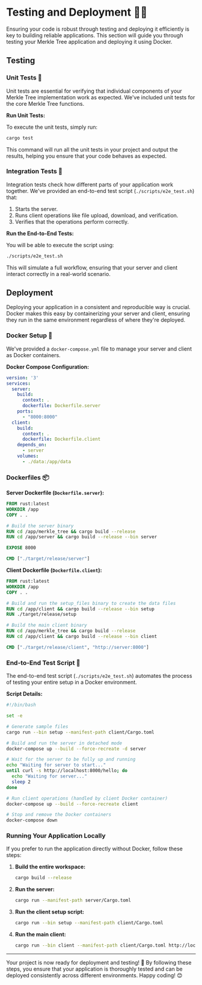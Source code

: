 # Testing and Deployment 🧪🚀

Ensuring your code is robust through testing and deploying it efficiently is key to building reliable applications. This section will guide you through testing your Merkle Tree application and deploying it using Docker.

## Testing

### Unit Tests 🧩

Unit tests are essential for verifying that individual components of your Merkle Tree implementation work as expected. We've included unit tests for the core Merkle Tree functions.

**Run Unit Tests:**

To execute the unit tests, simply run:

```bash
cargo test
```

This command will run all the unit tests in your project and output the results, helping you ensure that your code behaves as expected.

### Integration Tests 🔗

Integration tests check how different parts of your application work together. We've provided an end-to-end test script (`./scripts/e2e_test.sh`) that:

1. Starts the server.
2. Runs client operations like file upload, download, and verification.
3. Verifies that the operations perform correctly.

**Run the End-to-End Tests:**

You will be able to execute the script using:

```bash
./scripts/e2e_test.sh
```

This will simulate a full workflow, ensuring that your server and client interact correctly in a real-world scenario.


## Deployment

Deploying your application in a consistent and reproducible way is crucial. Docker makes this easy by containerizing your server and client, ensuring they run in the same environment regardless of where they're deployed.

### Docker Setup 🐳

We've provided a `docker-compose.yml` file to manage your server and client as Docker containers.

**Docker Compose Configuration:**

```yaml
version: '3'
services:
  server:
    build:
      context: .
      dockerfile: Dockerfile.server
    ports:
      - "8000:8000"
  client:
    build:
      context: .
      dockerfile: Dockerfile.client
    depends_on:
      - server
    volumes:
      - ./data:/app/data
```

### Dockerfiles 📦

**Server Dockerfile (`Dockerfile.server`):**

```Dockerfile
FROM rust:latest
WORKDIR /app
COPY . .

# Build the server binary
RUN cd /app/merkle_tree && cargo build --release
RUN cd /app/server && cargo build --release --bin server

EXPOSE 8000

CMD ["./target/release/server"]
```

**Client Dockerfile (`Dockerfile.client`):**

```Dockerfile
FROM rust:latest
WORKDIR /app
COPY . .

# Build and run the setup_files binary to create the data files
RUN cd /app/client && cargo build --release --bin setup
RUN ./target/release/setup

# Build the main client binary
RUN cd /app/merkle_tree && cargo build --release
RUN cd /app/client && cargo build --release --bin client

CMD ["./target/release/client", "http://server:8000"]
```

### End-to-End Test Script 🚀

The end-to-end test script (`./scripts/e2e_test.sh`) automates the process of testing your entire setup in a Docker environment.

**Script Details:**

```bash
#!/bin/bash

set -e

# Generate sample files
cargo run --bin setup --manifest-path client/Cargo.toml

# Build and run the server in detached mode
docker-compose up --build --force-recreate -d server

# Wait for the server to be fully up and running
echo "Waiting for server to start..."
until curl -s http://localhost:8000/hello; do
  echo "Waiting for server..."
  sleep 2
done

# Run client operations (handled by client Docker container)
docker-compose up --build --force-recreate client

# Stop and remove the Docker containers
docker-compose down
```

### Running Your Application Locally

If you prefer to run the application directly without Docker, follow these steps:

1. **Build the entire workspace:**

    ```bash
    cargo build --release
    ```

2. **Run the server:**

    ```bash
    cargo run --manifest-path server/Cargo.toml
    ```

3. **Run the client setup script:**

    ```bash
    cargo run --bin setup --manifest-path client/Cargo.toml
    ```

4. **Run the main client:**

    ```bash
    cargo run --bin client --manifest-path client/Cargo.toml http://localhost:8000
    ```

---

Your project is now ready for deployment and testing! 🎉 By following these steps, you ensure that your application is thoroughly tested and can be deployed consistently across different environments. Happy coding! 😊